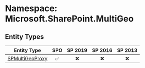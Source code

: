 # Namespace: Microsoft.SharePoint.MultiGeo

## Entity Types

Entity Type | SPO | SP 2019 | SP 2016 | SP 2013
----------|:---:|:-------:|:-------:|:-------:
[SPMultiGeoProxy](./EntityTypes/SPMultiGeoProxy.md) | ✅ | ❌ | ❌ | ❌